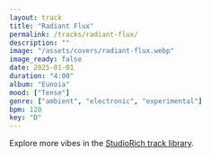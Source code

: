 ```yaml
---
layout: track
title: "Radiant Flux"
permalink: /tracks/radiant-flux/
description: ""
image: "/assets/covers/radiant-flux.webp"
image_ready: false
date: 2025-01-01
duration: "4:00"
album: "Eunoia"
mood: ["Tense"]
genre: ["ambient", "electronic", "experimental"]
bpm: 120
key: "D"
---
```


Explore more vibes in the [StudioRich track library](/tracks/).
